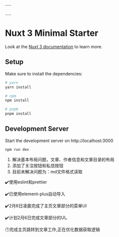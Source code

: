 .....

.....


# Nuxt 3 Minimal Starter

Look at the [Nuxt 3 documentation](https://nuxt.com/docs/getting-started/introduction) to learn more.

## Setup

Make sure to install the dependencies:

```bash
# yarn
yarn install

# npm
npm install

# pnpm
pnpm install
```

## Development Server

Start the development server on http://localhost:3000

```bash
npm run dev
```
1. 解决基本布局问题，文章、作者信息和文章目录的布局
2. 添加了关注按钮和私信按钮
3. 目前未解决问题为：md文件格式读取



✔️使用eslint和prettier</br>

✔️已使用element-plus自动导入</br>

✔️2月6日凌晨完成了主页文章部分的菜单UI</br>

✔️计划2月6日完成文章部分的UI。</br>

🕑完成主页跳转到文章工作,正在优化数据获取逻辑